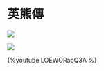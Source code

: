 # 英熊傳

![](https://i.imgur.com/obDHzXa.jpg)

![](https://i.imgur.com/BP9E05K.jpg)

{%youtube LOEWORapQ3A %}
